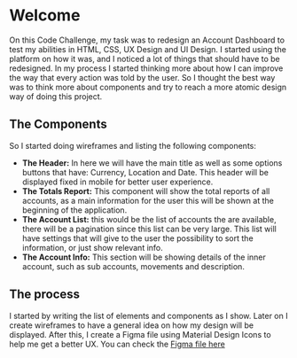 # Welcome 

On this Code Challenge, my task was to redesign an Account Dashboard to test my abilities in HTML, CSS, UX Design and UI Design.
I started using the platform on how it was, and I noticed a lot of things that should have to be redesigned. In my process I started thinking more about how I can improve the way that every action was told by the user.
So I thought the best way was to think more about components and try to reach a more atomic design way of doing this project.
## The Components
So I started doing wireframes and listing the following components:
* **The Header:** In here we will have the main title as well as some options buttons that have: Currency, Location and Date. This header will be displayed fixed in mobile for better user experience.
* **The Totals Report:** This component will show the total reports of all accounts, as a main information for the user this will be shown at the beginning of the application.
* **The Account List:** this would be the list of accounts the are available, there will be a pagination since this list can be very large. This list will have settings that will give to the user the possibility to sort the information, or just show relevant info.
* **The Account Info:** This section will be showing details of the inner account, such as sub accounts, movements and description.

## The process
I started by writing the list of elements and components as I show. Later on I create wireframes to have a general idea on how my design will be displayed. After this, I create a Figma file using Material Design Icons to help me get a better UX. You can check the [Figma file here](https://www.figma.com/file/F6biMPFcdNXbsovhkJ0jie/GreenSlate?node-id=1%3A2)

